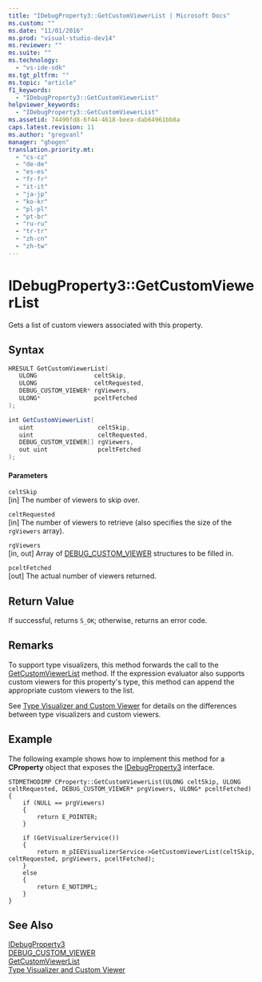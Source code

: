 ```yaml
---
title: "IDebugProperty3::GetCustomViewerList | Microsoft Docs"
ms.custom: ""
ms.date: "11/01/2016"
ms.prod: "visual-studio-dev14"
ms.reviewer: ""
ms.suite: ""
ms.technology: 
  - "vs-ide-sdk"
ms.tgt_pltfrm: ""
ms.topic: "article"
f1_keywords: 
  - "IDebugProperty3::GetCustomViewerList"
helpviewer_keywords: 
  - "IDebugProperty3::GetCustomViewerList"
ms.assetid: 74490fd8-6f44-4618-beea-dab64961bb8a
caps.latest.revision: 11
ms.author: "gregvanl"
manager: "ghogen"
translation.priority.mt: 
  - "cs-cz"
  - "de-de"
  - "es-es"
  - "fr-fr"
  - "it-it"
  - "ja-jp"
  - "ko-kr"
  - "pl-pl"
  - "pt-br"
  - "ru-ru"
  - "tr-tr"
  - "zh-cn"
  - "zh-tw"
---
```

# IDebugProperty3::GetCustomViewerList
Gets a list of custom viewers associated with this property.  
  
## Syntax  
  
```cpp  
HRESULT GetCustomViewerList(  
   ULONG                celtSkip,  
   ULONG                celtRequested,  
   DEBUG_CUSTOM_VIEWER* rgViewers,  
   ULONG*               pceltFetched  
);  
```  
  
```c#  
int GetCustomViewerList(  
   uint                  celtSkip,  
   uint                  celtRequested,  
   DEBUG_CUSTOM_VIEWER[] rgViewers,  
   out uint              pceltFetched  
);  
```  
  
#### Parameters  
 `celtSkip`  
 [in] The number of viewers to skip over.  
  
 `celtRequested`  
 [in] The number of viewers to retrieve (also specifies the size of the `rgViewers` array).  
  
 `rgViewers`  
 [in, out] Array of [DEBUG_CUSTOM_VIEWER](../../../extensibility/debugger/reference/debug-custom-viewer.md) structures to be filled in.  
  
 `pceltFetched`  
 [out] The actual number of viewers returned.  
  
## Return Value  
 If successful, returns `S_OK`; otherwise, returns an error code.  
  
## Remarks  
 To support type visualizers, this method forwards the call to the [GetCustomViewerList](../../../extensibility/debugger/reference/ieevisualizerservice-getcustomviewerlist.md) method. If the expression evaluator also supports custom viewers for this property's type, this method can append the appropriate custom viewers to the list.  
  
 See [Type Visualizer and Custom Viewer](../../../extensibility/debugger/type-visualizer-and-custom-viewer.md) for details on the differences between type visualizers and custom viewers.  
  
## Example  
 The following example shows how to implement this method for a **CProperty** object that exposes the [IDebugProperty3](../../../extensibility/debugger/reference/idebugproperty3.md) interface.  
  
```cpp#  
STDMETHODIMP CProperty::GetCustomViewerList(ULONG celtSkip, ULONG celtRequested, DEBUG_CUSTOM_VIEWER* prgViewers, ULONG* pceltFetched)  
{  
    if (NULL == prgViewers)  
    {  
        return E_POINTER;  
    }  
  
    if (GetVisualizerService())  
    {  
        return m_pIEEVisualizerService->GetCustomViewerList(celtSkip, celtRequested, prgViewers, pceltFetched);  
    }  
    else  
    {  
        return E_NOTIMPL;  
    }  
}  
```  
  
## See Also  
 [IDebugProperty3](../../../extensibility/debugger/reference/idebugproperty3.md)   
 [DEBUG_CUSTOM_VIEWER](../../../extensibility/debugger/reference/debug-custom-viewer.md)   
 [GetCustomViewerList](../../../extensibility/debugger/reference/ieevisualizerservice-getcustomviewerlist.md)   
 [Type Visualizer and Custom Viewer](../../../extensibility/debugger/type-visualizer-and-custom-viewer.md)